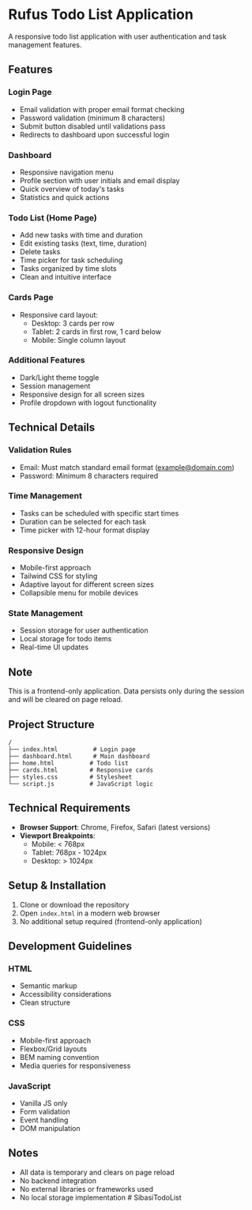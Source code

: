 # Rufus Todo List Application

A responsive todo list application with user authentication and task management features.

## Features

### Login Page
- Email validation with proper email format checking
- Password validation (minimum 8 characters)
- Submit button disabled until validations pass
- Redirects to dashboard upon successful login

### Dashboard
- Responsive navigation menu
- Profile section with user initials and email display
- Quick overview of today's tasks
- Statistics and quick actions

### Todo List (Home Page)
- Add new tasks with time and duration
- Edit existing tasks (text, time, duration)
- Delete tasks
- Time picker for task scheduling
- Tasks organized by time slots
- Clean and intuitive interface

### Cards Page
- Responsive card layout:
  - Desktop: 3 cards per row
  - Tablet: 2 cards in first row, 1 card below
  - Mobile: Single column layout

### Additional Features
- Dark/Light theme toggle
- Session management
- Responsive design for all screen sizes
- Profile dropdown with logout functionality

## Technical Details

### Validation Rules
- Email: Must match standard email format (example@domain.com)
- Password: Minimum 8 characters required

### Time Management
- Tasks can be scheduled with specific start times
- Duration can be selected for each task
- Time picker with 12-hour format display

### Responsive Design
- Mobile-first approach
- Tailwind CSS for styling
- Adaptive layout for different screen sizes
- Collapsible menu for mobile devices

### State Management
- Session storage for user authentication
- Local storage for todo items
- Real-time UI updates

## Note
This is a frontend-only application. Data persists only during the session and will be cleared on page reload.

## Project Structure

```
/
├── index.html          # Login page
├── dashboard.html      # Main dashboard
├── home.html          # Todo list
├── cards.html         # Responsive cards
├── styles.css         # Stylesheet
└── script.js          # JavaScript logic
```

## Technical Requirements

- **Browser Support**: Chrome, Firefox, Safari (latest versions)
- **Viewport Breakpoints**:
  - Mobile: < 768px
  - Tablet: 768px - 1024px
  - Desktop: > 1024px

## Setup & Installation

1. Clone or download the repository
2. Open `index.html` in a modern web browser
3. No additional setup required (frontend-only application)

## Development Guidelines

### HTML
- Semantic markup
- Accessibility considerations
- Clean structure

### CSS
- Mobile-first approach
- Flexbox/Grid layouts
- BEM naming convention
- Media queries for responsiveness

### JavaScript
- Vanilla JS only
- Form validation
- Event handling
- DOM manipulation

## Notes

- All data is temporary and clears on page reload
- No backend integration
- No external libraries or frameworks used
- No local storage implementation #   S i b a s i T o d o L i s t  
 
